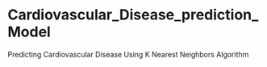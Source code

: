 # Cardiovascular_Disease_prediction_Model
Predicting Cardiovascular Disease Using K Nearest Neighbors Algorithm
